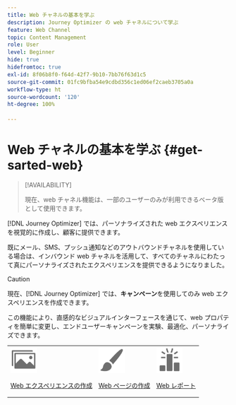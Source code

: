 ```yaml
---
title: Web チャネルの基本を学ぶ
description: Journey Optimizer の web チャネルについて学ぶ
feature: Web Channel
topic: Content Management
role: User
level: Beginner
hide: true
hidefromtoc: true
exl-id: 8f06b8f0-f64d-42f7-9b10-7bb76f63d1c5
source-git-commit: 01fc9bfba54e9cdbd356c1ed06ef2caeb3705a0a
workflow-type: ht
source-wordcount: '120'
ht-degree: 100%

---
```


# Web チャネルの基本を学ぶ {#get-sarted-web}

>[!AVAILABILITY]
>
>現在、web チャネル機能は、一部のユーザーのみが利用できるベータ版として使用できます。

[!DNL Journey Optimizer] では、パーソナライズされた web エクスペリエンスを視覚的に作成し、顧客に提供できます。

既にメール、SMS、プッシュ通知などのアウトバウンドチャネルを使用している場合は、インバウンド web チャネルを活用して、すべてのチャネルにわたって真にパーソナライズされたエクスペリエンスを提供できるようになりました。

>[!CAUTION]
>
>現在、[!DNL Journey Optimizer] では、**キャンペーン**&#x200B;を使用してのみ web エクスペリエンスを作成できます。

この機能により、直感的なビジュアルインターフェースを通じて、web プロパティを簡単に変更し、エンドユーザーキャンペーンを実験、最適化、パーソナライズできます。

<!--
[Learn more on web channel in this video](#video)
-->

<table>
<tr>
<td><img src="../assets/do-not-localize/icon_assets.svg" width="60px"><p><a href="create-web.md">Web エクスペリエンスの作成</a></p></td>
<td><img src="../assets/do-not-localize/icon_design.svg" width="60px"><p><a href="author-web.md">Web ページの作成</a></p></td>
<td><img src="../assets/do-not-localize/monitor.svg" width="60px"><p><a href="web-report.md">Web レポート</a></p></td>
</tr>
</table>

<!--
## How-to video{#video}

The video below shows how to 

>[!VIDEO]()
-->
